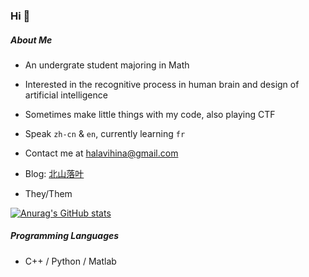 ### Hi 👋

##### About Me

- An undergrate student majoring in Math

- Interested in the recognitive process in human brain and design of artificial intelligence

- Sometimes make little things with my code, also playing CTF

- Speak ``zh-cn`` & `en`, currently learning `fr`

- Contact me at halavihina@gmail.com 

- Blog: [北山落叶](kitayamalamari.netlify.app)

- They/Them

[![Anurag's GitHub stats](https://github-readme-stats.vercel.app/api?username=anuraghazra)](https://github.com/anuraghazra/github-readme-stats)

##### Programming Languages

- C++ / Python / Matlab
